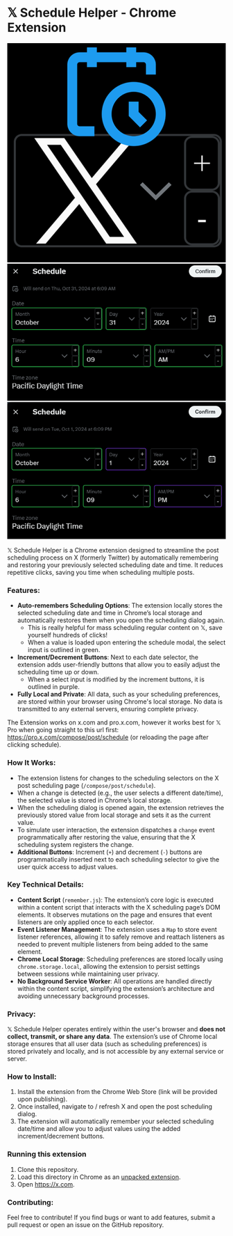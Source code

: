 # 𝕏 Schedule Helper - Chrome Extension

![Icon](./icon512.png)
![Example](./screenshot.png)
![Example](./screenshot2.png)

𝕏 Schedule Helper is a Chrome extension designed to streamline the post scheduling process on X (formerly Twitter) by automatically remembering and restoring your previously selected scheduling date and time. It reduces repetitive clicks, saving you time when scheduling multiple posts.

### Features:
- **Auto-remembers Scheduling Options**: The extension locally stores the selected scheduling date and time in Chrome’s local storage and automatically restores them when you open the scheduling dialog again.
  - This is really helpful for mass scheduling regular content on 𝕏, save yourself hundreds of clicks!
  - When a value is loaded upon entering the schedule modal, the select input is outlined in green.
- **Increment/Decrement Buttons**: Next to each date selector, the extension adds user-friendly buttons that allow you to easily adjust the scheduling time up or down.
  - When a select input is modified by the increment buttons, it is outlined in purple. 
- **Fully Local and Private**: All data, such as your scheduling preferences, are stored within your browser using Chrome's local storage. No data is transmitted to any external servers, ensuring complete privacy.

The Extension works on x.com and pro.x.com, however it works best for 𝕏 Pro when going straight to this url first: https://pro.x.com/compose/post/schedule (or reloading the page after clicking schedule).

### How It Works:
- The extension listens for changes to the scheduling selectors on the X post scheduling page (`/compose/post/schedule`).
- When a change is detected (e.g., the user selects a different date/time), the selected value is stored in Chrome’s local storage.
- When the scheduling dialog is opened again, the extension retrieves the previously stored value from local storage and sets it as the current value.
- To simulate user interaction, the extension dispatches a `change` event programmatically after restoring the value, ensuring that the X scheduling system registers the change.
- **Additional Buttons**: Increment (`+`) and decrement (`-`) buttons are programmatically inserted next to each scheduling selector to give the user quick access to adjust values.

### Key Technical Details:
- **Content Script** (`remember.js`): The extension’s core logic is executed within a content script that interacts with the X scheduling page’s DOM elements. It observes mutations on the page and ensures that event listeners are only applied once to each selector.
- **Event Listener Management**: The extension uses a `Map` to store event listener references, allowing it to safely remove and reattach listeners as needed to prevent multiple listeners from being added to the same element.
- **Chrome Local Storage**: Scheduling preferences are stored locally using `chrome.storage.local`, allowing the extension to persist settings between sessions while maintaining user privacy.
- **No Background Service Worker**: All operations are handled directly within the content script, simplifying the extension’s architecture and avoiding unnecessary background processes.

### Privacy:
𝕏 Schedule Helper operates entirely within the user's browser and **does not collect, transmit, or share any data**. The extension’s use of Chrome local storage ensures that all user data (such as scheduling preferences) is stored privately and locally, and is not accessible by any external service or server.

### How to Install:
1. Install the extension from the Chrome Web Store (link will be provided upon publishing).
2. Once installed, navigate to / refresh X and open the post scheduling dialog.
3. The extension will automatically remember your selected scheduling date/time and allow you to adjust values using the added increment/decrement buttons.

### Running this extension

1. Clone this repository.
2. Load this directory in Chrome as an [unpacked extension](https://developer.chrome.com/docs/extensions/mv3/getstarted/development-basics/#load-unpacked).
3. Open https://x.com.

### Contributing:
Feel free to contribute! If you find bugs or want to add features, submit a pull request or open an issue on the GitHub repository.
